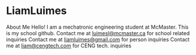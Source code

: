 # LiamLuimes
About Me
Hello! I am a mechatronic engineering student at McMaster. This is my school github. 
Contact me at luimesl@mcmaster.ca for school related inquiries
Contact me at liamluimes@gmail.com for person inquiries
Contact me at liam@cengtech.com for CENG tech. inquiries
